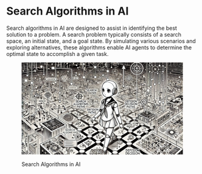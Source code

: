 # Search Algorithms in AI

Search algorithms in AI are designed to assist in identifying the best solution to a problem. A search problem typically consists of a search space, an initial state, and a goal state. By simulating various scenarios and exploring alternatives, these algorithms enable AI agents to determine the optimal state to accomplish a given task.

<div align="left"><figure><img src="../../.gitbook/assets/image (1) (1) (1) (1) (1) (1) (1) (1) (1) (1) (1) (1) (1).png" alt="" width="563"><figcaption><p>Search Algorithms in AI</p></figcaption></figure></div>
